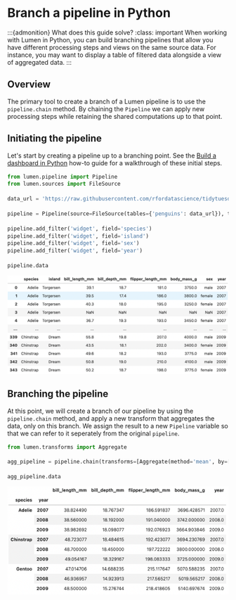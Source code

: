 # Branch a pipeline in Python

:::{admonition} What does this guide solve?
:class: important
When working with Lumen in Python, you can build branching pipelines that allow you have different processing steps and views on the same source data. For instance, you may want to display a table of filtered data alongside a view of aggregated data.
:::

## Overview
The primary tool to create a branch of a Lumen pipeline is to use the `pipeline.chain` method. By chaining the `Pipeline` we can apply new processing steps while retaining the shared computations up to that point.


## Initiating the pipeline
Let's start by creating a pipeline up to a branching point. See the [Build a dashboard in Python](ht_pipeline_python) how-to guide for a walkthrough of these initial steps.

```python
from lumen.pipeline import Pipeline
from lumen.sources import FileSource

data_url = 'https://raw.githubusercontent.com/rfordatascience/tidytuesday/master/data/2020/2020-07-28/penguins.csv'

pipeline = Pipeline(source=FileSource(tables={'penguins': data_url}), table='penguins')

pipeline.add_filter('widget', field='species')
pipeline.add_filter('widget', field='island')
pipeline.add_filter('widget', field='sex')
pipeline.add_filter('widget', field='year')

pipeline.data
```
![data preview](../_static/ht_pipeline_data.png)

## Branching the pipeline
At this point, we will create a branch of our pipeline by using the `pipeline.chain` method, and apply a new transform that aggregates the data, only on this branch. We assign the result to a new `Pipeline` variable so that we can refer to it seperately from the original `pipeline`. 

```python
from lumen.transforms import Aggregate

agg_pipeline = pipeline.chain(transforms=[Aggregate(method='mean', by=['species', 'year'])])

agg_pipeline.data
```
![data preview](../_static/ht_pipeline_data_agg.png)